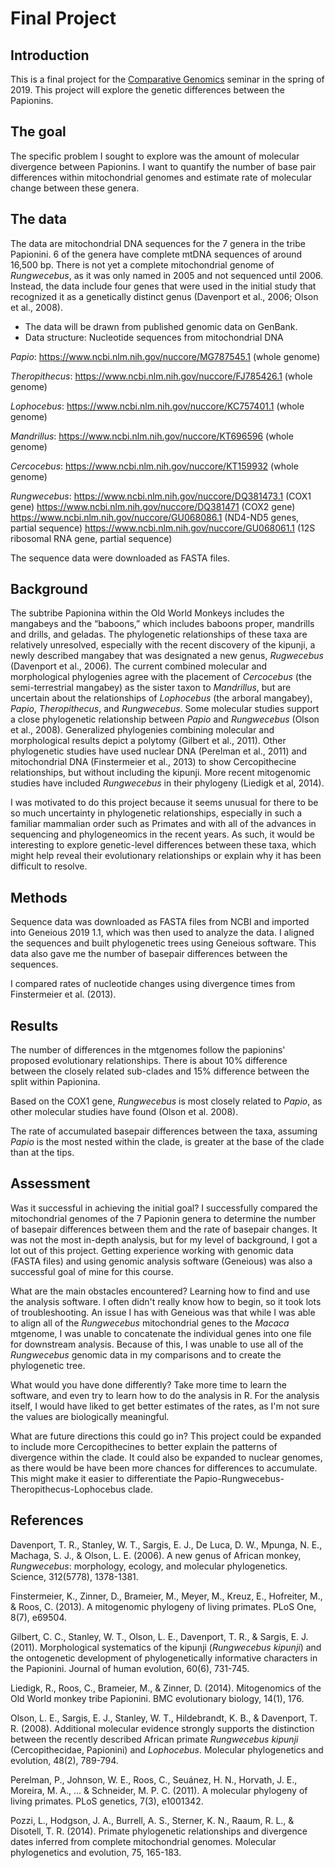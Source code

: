 # Final Project
## Introduction

This is a final project for the [Comparative Genomics](https://github.com/Yale-EEB723/syllabus) seminar in the spring of 2019. This project will explore the genetic differences between the Papionins.

## The goal

The specific problem I sought to explore was the amount of molecular divergence between Papionins. I want to quantify the number of base pair differences within mitochondrial genomes and estimate rate of molecular change between these genera.

## The data

The data are mitochondrial DNA sequences for the 7 genera in the tribe Papionini. 6 of the genera have complete mtDNA sequences of around 16,500 bp. There is not yet a complete mitochondrial genome of *Rungwecebus*, as it was only named in 2005 and not sequenced until 2006. Instead, the data include four genes that were used in the initial study that recognized it as a genetically distinct genus (Davenport et al., 2006; Olson et al., 2008).

- The data will be drawn from published genomic data on GenBank.
- Data structure: Nucleotide sequences from mitochondrial DNA

*Papio*: https://www.ncbi.nlm.nih.gov/nuccore/MG787545.1 (whole genome)

*Theropithecus*: https://www.ncbi.nlm.nih.gov/nuccore/FJ785426.1 (whole genome)

*Lophocebus*: https://www.ncbi.nlm.nih.gov/nuccore/KC757401.1 (whole genome)

*Mandrillus*: https://www.ncbi.nlm.nih.gov/nuccore/KT696596 (whole genome)

*Cercocebus*: https://www.ncbi.nlm.nih.gov/nuccore/KT159932 (whole genome)

*Rungwecebus*: https://www.ncbi.nlm.nih.gov/nuccore/DQ381473.1 (COX1 gene)
https://www.ncbi.nlm.nih.gov/nuccore/DQ381471 (COX2 gene)
https://www.ncbi.nlm.nih.gov/nuccore/GU068086.1 (ND4-ND5 genes, partial sequence)
https://www.ncbi.nlm.nih.gov/nuccore/GU068061.1 (12S ribosomal RNA gene, partial sequence)

The sequence data were downloaded as FASTA files.

## Background

The subtribe Papionina within the Old World Monkeys includes the mangabeys and the “baboons,” which includes baboons proper, mandrills and drills, and geladas. The phylogenetic relationships of these taxa are relatively unresolved, especially with the recent discovery of the kipunji, a newly described mangabey that was designated a new genus, *Rugwecebus* (Davenport et al., 2006). The current combined molecular and morphological phylogenies agree with the placement of *Cercocebus* (the semi-terrestrial mangabey) as the sister taxon to *Mandrillus*, but are uncertain about the relationships of *Lophocebus* (the arboral mangabey), *Papio*, *Theropithecus*, and *Rungwecebus*. Some molecular studies support a close phylogenetic relationship between *Papio* and *Rungwecebus* (Olson et al., 2008). Generalized phylogenies combining molecular and morphological results depict a polytomy (Gilbert et al., 2011). Other phylogenetic studies have used nuclear DNA (Perelman et al., 2011) and mitochondrial DNA (Finstermeier et al., 2013) to show Cercopithecine relationships, but without including the kipunji. More recent mitogenomic studies have included *Rungwecebus* in their phylogeny (Liedigk et al, 2014).


I was motivated to do this project because it seems unusual for there to be so much uncertainty in phylogenetic relationships, especially in such a familiar mammalian order such as Primates and with all of the advances in sequencing and phylogeneomics in the recent years. As such, it would be interesting to explore genetic-level differences between these taxa, which might help reveal their evolutionary relationships or explain why it has been difficult to resolve.


## Methods

Sequence data was downloaded as FASTA files from NCBI and imported into Geneious 2019 1.1, which was then used to analyze the data. I aligned the sequences and built phylogenetic trees using Geneious software. This data also gave me the number of basepair differences between the sequences.

I compared rates of nucleotide changes using divergence times from Finstermeier et al. (2013).



## Results
The number of differences in the mtgenomes follow the papionins' proposed evolutionary relationships. There is about 10% difference between the closely related sub-clades and 15% difference between the split within Papionina.

Based on the COX1 gene, *Rungwecebus* is most closely related to *Papio*, as other molecular studies have found (Olson et al. 2008).

The rate of accumulated basepair differences between the taxa, assuming *Papio* is the most nested within the clade, is greater at the base of the clade than at the tips.

## Assessment

Was it successful in achieving the initial goal?
I successfully compared the mitochondrial genomes of the 7 Papionin genera to determine the number of basepair differences between them and the rate of basepair changes. It was not the most in-depth analysis, but for my level of background, I got a lot out of this project. Getting experience working with genomic data (FASTA files) and using genomic analysis software (Geneious) was also a successful goal of mine for this course.


What are the main obstacles encountered?
Learning how to find and use the analysis software. I often didn't really know how to begin, so it took lots of troubleshooting. An issue I has with Geneious was that while I was able to align all of the *Rungwecebus* mitochondrial genes to the *Macaca* mtgenome, I was unable to concatenate the individual genes into one file for downstream analysis. Because of this, I was unable to use all of the *Rungwecebus* genomic data in my comparisons and to create the phylogenetic tree.


What would you have done differently?
Take more time to learn the software, and even try to learn how to do the analysis in R. For the analysis itself, I would have liked to get better estimates of the rates, as I'm not sure the values are biologically meaningful.


What are future directions this could go in?
This project could be expanded to include more Cercopithecines to better explain the patterns of divergence within the clade. It could also be expanded to nuclear genomes, as there would be have been more chances for differences to accumulate. This might make it easier to differentiate the Papio-Rungwecebus-Theropithecus-Lophocebus clade.



## References
Davenport, T. R., Stanley, W. T., Sargis, E. J., De Luca, D. W., Mpunga, N. E., Machaga, S. J., & Olson, L. E. (2006). A new genus of African monkey, *Rungwecebus*: morphology, ecology, and molecular phylogenetics. Science, 312(5778), 1378-1381.

Finstermeier, K., Zinner, D., Brameier, M., Meyer, M., Kreuz, E., Hofreiter, M., & Roos, C. (2013). A mitogenomic phylogeny of living primates. PLoS One, 8(7), e69504.

Gilbert, C. C., Stanley, W. T., Olson, L. E., Davenport, T. R., & Sargis, E. J. (2011). Morphological systematics of the kipunji (*Rungwecebus kipunji*) and the ontogenetic development of phylogenetically informative characters in the Papionini. Journal of human evolution, 60(6), 731-745.

Liedigk, R., Roos, C., Brameier, M., & Zinner, D. (2014). Mitogenomics of the Old World monkey tribe Papionini. BMC evolutionary biology, 14(1), 176.

Olson, L. E., Sargis, E. J., Stanley, W. T., Hildebrandt, K. B., & Davenport, T. R. (2008). Additional molecular evidence strongly supports the distinction between the recently described African primate *Rungwecebus kipunji* (Cercopithecidae, Papionini) and *Lophocebus*. Molecular phylogenetics and evolution, 48(2), 789-794.

Perelman, P., Johnson, W. E., Roos, C., Seuánez, H. N., Horvath, J. E., Moreira, M. A., ... & Schneider, M. P. C. (2011). A molecular phylogeny of living primates. PLoS genetics, 7(3), e1001342.

Pozzi, L., Hodgson, J. A., Burrell, A. S., Sterner, K. N., Raaum, R. L., & Disotell, T. R. (2014). Primate phylogenetic relationships and divergence dates inferred from complete mitochondrial genomes. Molecular phylogenetics and evolution, 75, 165-183.
